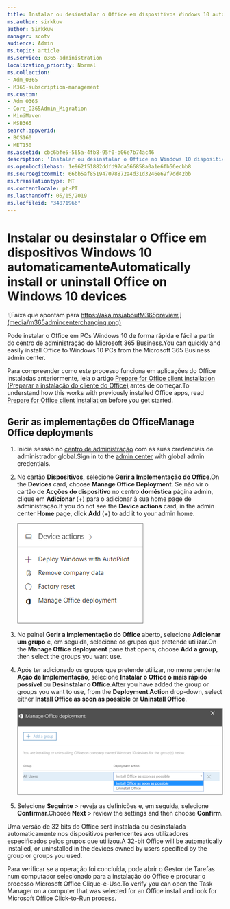 ```yaml
---
title: Instalar ou desinstalar o Office em dispositivos Windows 10 automaticamente
ms.author: sirkkuw
author: Sirkkuw
manager: scotv
audience: Admin
ms.topic: article
ms.service: o365-administration
localization_priority: Normal
ms.collection:
- Adm_O365
- M365-subscription-management
ms.custom:
- Adm_O365
- Core_O365Admin_Migration
- MiniMaven
- MSB365
search.appverid:
- BCS160
- MET150
ms.assetid: cbc6bfe5-565a-4fb8-95f0-b06e7b74ac46
description: 'Instalar ou desinstalar o Office no Windows 10 dispositivos partir do Centro de administração do Microsoft 365 Business. '
ms.openlocfilehash: 1e962f51882ddfd97da566858a0a1e6fb56ecbb8
ms.sourcegitcommit: 66bb5af851947078872a4d31d3246e69f7dd42bb
ms.translationtype: MT
ms.contentlocale: pt-PT
ms.lasthandoff: 05/15/2019
ms.locfileid: "34071966"
---
```

# <a name="automatically-install-or-uninstall-office-on-windows-10-devices"></a><span data-ttu-id="5773f-103">Instalar ou desinstalar o Office em dispositivos Windows 10 automaticamente</span><span class="sxs-lookup"><span data-stu-id="5773f-103">Automatically install or uninstall Office on Windows 10 devices</span></span>

![Faixa que apontam para https://aka.ms/aboutM365preview.](media/m365admincenterchanging.png)

<span data-ttu-id="5773f-105">Pode instalar o Office em PCs Windows 10 de forma rápida e fácil a partir do centro de administração do Microsoft 365 Business.</span><span class="sxs-lookup"><span data-stu-id="5773f-105">You can quickly and easily install Office to Windows 10 PCs from the Microsoft 365 Business admin center.</span></span>
  
<span data-ttu-id="5773f-106">Para compreender como este processo funciona em aplicações do Office instaladas anteriormente, leia o artigo [Prepare for Office client installation (Preparar a instalação do cliente do Office)](prepare-for-office-client-deployment.md) antes de começar.</span><span class="sxs-lookup"><span data-stu-id="5773f-106">To understand how this works with previously installed Office apps, read [Prepare for Office client installation](prepare-for-office-client-deployment.md) before you get started.</span></span> 
  
## <a name="manage-office-deployments"></a><span data-ttu-id="5773f-107">Gerir as implementações do Office</span><span class="sxs-lookup"><span data-stu-id="5773f-107">Manage Office deployments</span></span>

1. <span data-ttu-id="5773f-108">Inicie sessão no [centro de administração](https://aka.ms/bcsportal) com as suas credenciais de administrador global.</span><span class="sxs-lookup"><span data-stu-id="5773f-108">Sign in to the [admin center](https://aka.ms/bcsportal) with global admin credentials.</span></span> 
    
2. <span data-ttu-id="5773f-109">No cartão **Dispositivos**, selecione **Gerir a Implementação do Office**.</span><span class="sxs-lookup"><span data-stu-id="5773f-109">On the **Devices** card, choose **Manage Office Deployment**.</span></span>
      <span data-ttu-id="5773f-110">Se não vir o cartão de **Acções do dispositivo** no centro **doméstica** página admin, clique em **Adicionar** (+) para o adicionar à sua home page de administração.</span><span class="sxs-lookup"><span data-stu-id="5773f-110">If you do not see the **Device actions** card, in the admin center **Home** page, click **Add** (+) to add it to your admin home.</span></span>
    
    ![Screenshot of the Devices card in the admin center](media/9982e784-dbf9-4a76-a159-bb3e2e5aa23f.png)
  
3. <span data-ttu-id="5773f-112">No painel **Gerir a implementação do Office** aberto, selecione **Adicionar um grupo** e, em seguida, selecione os grupos que pretende utilizar.</span><span class="sxs-lookup"><span data-stu-id="5773f-112">On the **Manage Office deployment** pane that opens, choose **Add a group**, then select the groups you want use.</span></span>
    
4. <span data-ttu-id="5773f-113">Após ter adicionado os grupos que pretende utilizar, no menu pendente **Ação de Implementação**, selecione **Instalar o Office o mais rápido possível** ou **Desinstalar o Office**.</span><span class="sxs-lookup"><span data-stu-id="5773f-113">After you have added the group or groups you want to use, from the **Deployment Action** drop-down, select either **Install Office as soon as possible** or **Uninstall Office**.</span></span>
    
    ![In the Manage Office deployment pane, choose either Install Office as soon as possible, or Uninstall Office.](media/00f24a61-1848-40c0-b037-78d726c7d757.png)
  
5. <span data-ttu-id="5773f-115">Selecione **Seguinte** \> reveja as definições e, em seguida, selecione **Confirmar**.</span><span class="sxs-lookup"><span data-stu-id="5773f-115">Choose **Next** \> review the settings and then choose **Confirm**.</span></span>
    
<span data-ttu-id="5773f-116">Uma versão de 32 bits do Office será instalada ou desinstalada automaticamente nos dispositivos pertencentes aos utilizadores especificados pelos grupos que utilizou.</span><span class="sxs-lookup"><span data-stu-id="5773f-116">A 32-bit Office will be automatically installed, or uninstalled in the devices owned by users specified by the group or groups you used.</span></span>
  
<span data-ttu-id="5773f-117">Para verificar se a operação foi concluída, pode abrir o Gestor de Tarefas num computador selecionado para a instalação do Office e procurar o processo Microsoft Office Clique-e-Use.</span><span class="sxs-lookup"><span data-stu-id="5773f-117">To verify you can open the Task Manager on a computer that was selected for an Office install and look for Microsoft Office Click-to-Run process.</span></span>
  


